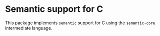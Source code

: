 # Semantic support for C

This package implements `semantic` support for C using the `semantic-core` intermediate language.
